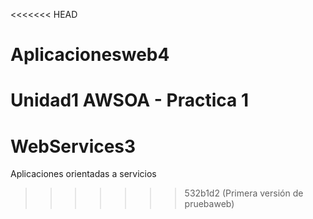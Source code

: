 <<<<<<< HEAD
# Aplicacionesweb4
Unidad1 AWSOA - Practica 1  
=======
# WebServices3
Aplicaciones orientadas a servicios
>>>>>>> 532b1d2 (Primera versión de pruebaweb)
